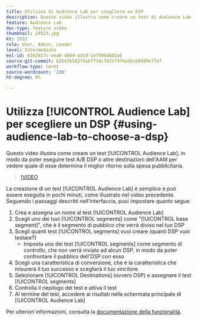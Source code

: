 ```yaml
---
title: Utilizzo di Audience Lab per scegliere un DSP
description: Questo video illustra come creare un test di Audience Lab, in modo da poter sottoporre a test A/B l’DSP o altre destinazioni dell’AAM per vedere quale di queste destinazioni genera il miglior ritorno sulla spesa pubblicitaria.
feature: Audience Lab
doc-type: feature video
thumbnail: 24923.jpg
kt: 1552
role: User, Admin, Leader
level: Intermediate
exl-id: 03e2617c-eea6-4b64-adc0-1ef996d8d3a5
source-git-commit: 62b43b5627dabf754cf821f974a56c60989ef7ef
workflow-type: tm+mt
source-wordcount: '236'
ht-degree: 0%

---
```


# Utilizza [!UICONTROL Audience Lab] per scegliere un DSP {#using-audience-lab-to-choose-a-dsp}

Questo video illustra come creare un test [!UICONTROL Audience Lab], in modo da poter eseguire test A/B DSP o altre destinazioni dell&#39;AAM per vedere quale di esse determina il miglior ritorno sulla spesa pubblicitaria.

>[!VIDEO](https://video.tv.adobe.com/v/24923/?quality=12)

La creazione di un test [!UICONTROL Audience Lab] è semplice e può essere eseguita in pochi minuti, come illustrato nel video precedente. Seguendo i passaggi descritti nell’interfaccia, puoi impostare quanto segue:

1. Crea e assegna un nome al test [!UICONTROL Audience Lab]
1. Scegli uno dei tuoi [!UICONTROL segments] come &quot;[!UICONTROL base segment]&quot;, che è il segmento di pubblico che verrà diviso nel tuo DSP
1. Scegli quanti test [!UICONTROL segments] vuoi creare (quanti DSP vuoi testare?)
   * Imposta uno dei test [!UICONTROL segments] come segmento di controllo, che non verrà inviato ad alcun DSP, in modo da poter confrontare il pubblico dell&#39;DSP con esso
1. Scegli una caratteristica di conversione, che è la caratteristica che misurerà il tuo successo e sceglierà il tuo vincitore
1. Selezionare [!UICONTROL Destinations] (ovvero DSP) e assegnare il test [!UICONTROL segments]
1. Controlla il riepilogo del test e attiva il test
1. Al termine del test, accedere ai risultati nella schermata principale di [!UICONTROL Audience Lab]

Per ulteriori informazioni, consulta la [documentazione della funzionalità](https://experienceleague.adobe.com/docs/audience-manager/user-guide/features/audience-lab/audience-lab.html).
